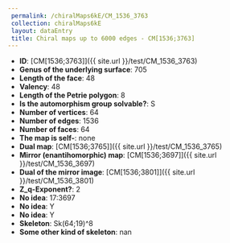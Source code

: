```yaml
--- 
 permalink: /chiralMaps6kE/CM_1536_3763 
 collection: chiralMaps6kE
 layout: dataEntry
 title: Chiral maps up to 6000 edges - CM[1536;3763]
---
```


- **ID**: [CM[1536;3763]]({{ site.url }}/test/CM_1536_3763)
- **Genus of the underlying surface**: 705
- **Length of the face**: 48
- **Valency**: 48
- **Length of the Petrie polygon**: 8
- **Is the automorphism group solvable?**: S
- **Number of vertices**: 64
- **Number of edges**: 1536
- **Number of faces**: 64
- **The map is self-**: none
- **Dual map**: [CM[1536;3765]]({{ site.url }}/test/CM_1536_3765)
- **Mirror (enantihomorphic) map**: [CM[1536;3697]]({{ site.url }}/test/CM_1536_3697)
- **Dual of the mirror image**: [CM[1536;3801]]({{ site.url }}/test/CM_1536_3801)
- **Z_q-Exponent?**: 2
- **No idea**:  17:3697
- **No idea**: Y
- **No idea**: Y
- **Skeleton**: Sk(64;19)^8
- **Some other kind of skeleton**: nan

